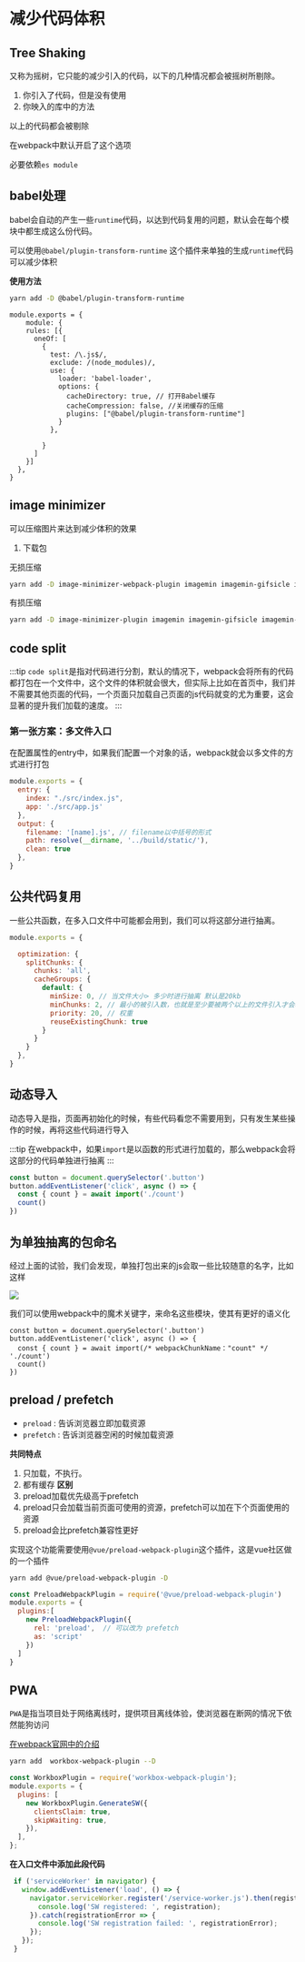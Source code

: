 # 减少代码体积


## Tree Shaking

又称为摇树，它只能的减少引入的代码，以下的几种情况都会被摇树所剔除。
1. 你引入了代码，但是没有使用
2. 你映入的库中的方法

以上的代码都会被剔除


在webpack中默认开启了这个选项

必要依赖`es module`

## babel处理
babel会自动的产生一些`runtime`代码，以达到代码复用的问题，默认会在每个模块中都生成这么份代码。

可以使用`@babel/plugin-transform-runtime` 这个插件来单独的生成`runtime`代码
可以减少体积

**使用方法**

```sh
yarn add -D @babel/plugin-transform-runtime 
```
```javascript{13}
module.exports = {
    module: {
    rules: [{
      oneOf: [
        {
          test: /\.js$/,
          exclude: /(node_modules)/,
          use: {
            loader: 'babel-loader',
            options: {
              cacheDirectory: true, // 打开Babel缓存
              cacheCompression: false, //关闭缓存的压缩
              plugins: ["@babel/plugin-transform-runtime"]
            }
          },

        }
      ]
    }]
  },
}
```




## image minimizer

可以压缩图片来达到减少体积的效果

1. 下载包

无损压缩
```sh
yarn add -D image-minimizer-webpack-plugin imagemin imagemin-gifsicle imagemin-jpegtran imagemin-optipng imagemin-svgo 
```

有损压缩

```sh
yarn add -D image-minimizer-plugin imagemin imagemin-gifsicle imagemin-mozjepg imagemin-pngquant imagemin-svgo
```



## code split

:::tip
`code split`是指对代码进行分割，默认的情况下，webpack会将所有的代码都打包在一个文件中，这个文件的体积就会很大，但实际上比如在首页中，我们并不需要其他页面的代码，一个页面只加载自己页面的js代码就变的尤为重要，这会显著的提升我们加载的速度。
:::

### 第一张方案：多文件入口

在配置属性的entry中，如果我们配置一个对象的话，webpack就会以多文件的方式进行打包


```js
module.exports = {
  entry: {
    index: "./src/index.js",
    app: './src/app.js'
  },
  output: {
    filename: '[name].js', // filename以中括号的形式
    path: resolve(__dirname, '../build/static/'),
    clean: true
  },
} 
```
## **公共代码复用**

一些公共函数，在多入口文件中可能都会用到，我们可以将这部分进行抽离。


```js
module.exports = {

  optimization: {
    splitChunks: {
      chunks: 'all', 
      cacheGroups: {
        default: {
          minSize: 0, // 当文件大小> 多少时进行抽离 默认是20kb
          minChunks: 2, // 最小的被引入数，也就是至少要被两个以上的文件引入才会单独分离
          priority: 20, // 权重
          reuseExistingChunk: true
        }
      }
    }
  },
}
```


## **动态导入**


动态导入是指，页面再初始化的时候，有些代码看您不需要用到，只有发生某些操作的时候，再将这些代码进行导入

:::tip
在webpack中，如果`import`是以函数的形式进行加载的，那么webpack会将这部分的代码单独进行抽离
:::
```javascript
const button = document.querySelector('.button') 
button.addEventListener('click', async () => {
  const { count } = await import('./count')
  count()
})
```


## 为单独抽离的包命名

经过上面的试验，我们会发现，单独打包出来的js会取一些比较随意的名字，比如这样

![](//image.woai996.com/20220705101024.png)

我们可以使用webpack中的魔术关键字，来命名这些模块，使其有更好的语义化

```javascript{3}
const button = document.querySelector('.button') 
button.addEventListener('click', async () => {
  const { count } = await import(/* webpackChunkName："count" */ './count')
  count()
})
```


## preload / prefetch

- `preload` : 告诉浏览器立即加载资源
- `prefetch` : 告诉浏览器空闲的时候加载资源

**共同特点**

1. 只加载，不执行。
2. 都有缓存
**区别**
1. preload加载优先级高于prefetch
2. preload只会加载当前页面可使用的资源，prefetch可以加在下个页面使用的资源
3. preload会比prefetch兼容性更好


实现这个功能需要使用`@vue/preload-webpack-plugin`这个插件，这是vue社区做的一个插件

```sh
yarn add @vue/preload-webpack-plugin -D
```

```js
const PreloadWebpackPlugin = require('@vue/preload-webpack-plugin')
module.exports = {
  plugins:[
    new PreloadWebpackPlugin({
      rel: 'preload',  // 可以改为 prefetch
      as: 'script'
    })
  ]
}
```



## PWA

`PWA`是指当项目处于网络离线时，提供项目离线体验，使浏览器在断网的情况下依然能狗访问

[在webpack官网中的介绍](https://webpack.docschina.org/guides/progressive-web-application/#adding-workbox)

```sh
yarn add  workbox-webpack-plugin --D
```

```js
const WorkboxPlugin = require('workbox-webpack-plugin');
module.exports = {
  plugins: [
    new WorkboxPlugin.GenerateSW({
      clientsClaim: true,
      skipWaiting: true,
    }),
  ],
};
```

**在入口文件中添加此段代码**
```js
 if ('serviceWorker' in navigator) {
   window.addEventListener('load', () => {
     navigator.serviceWorker.register('/service-worker.js').then(registration => {
       console.log('SW registered: ', registration);
     }).catch(registrationError => {
       console.log('SW registration failed: ', registrationError);
     });
   });
 }
```